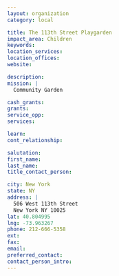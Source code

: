 ```yaml
---
layout: organization
category: local

title: The 113th Street Playgarden
impact_area: Children
keywords: 
location_services: 
location_offices: 
website: 

description: 
mission: |
  Community Garden

cash_grants: 
grants: 
service_opp: 
services: 

learn: 
cont_relationship: 

salutation: 
first_name: 
last_name: 
title_contact_person: 

city: New York
state: NY
address: |
  506 West 113th Street     
  New York NY 10025
lat: 40.804995
lng: -73.963267
phone: 212-666-5358
ext: 
fax: 
email: 
preferred_contact: 
contact_person_intro: 
---
```

